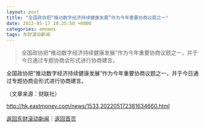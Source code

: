 ```yaml
---
layout: post
title: "全国政协把“推动数字经济持续健康发展”作为今年重要协商议题之一"
date: 2022-05-17 10:25:50 +0800
categories: emnews
tags: 东财滚动新闻
---
```

> 全国政协把“推动数字经济持续健康发展”作为今年重要协商议题之一，并于今日通过专题协商会形式进行协商建言。

<p>全国政协把“推动数字经济持续健康发展”作为今年重要协商议题之一，并于今日通过专题协商会形式进行协商建言。 </p><p class="em_media">（文章来源：财联社）</p>

<http://hk.eastmoney.com/news/1533,202205172381634660.html>

[返回东财滚动新闻](//finews.withounder.com/emnews/)｜[返回首页](//finews.withounder.com/)